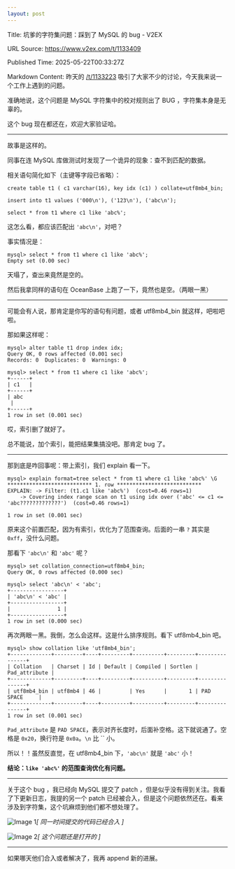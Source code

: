 ```yaml
---
layout: post
---
```

Title: 坑爹的字符集问题：踩到了 MySQL 的 bug - V2EX

URL Source: https://www.v2ex.com/t/1133409

Published Time: 2025-05-22T00:33:27Z

Markdown Content:
昨天的 [/t/1133223](https://www.v2ex.com/t/1133223) 吸引了大家不少的讨论，今天我来说一个工作上遇到的问题。

准确地说，这个问题是 MySQL 字符集中的校对规则出了 BUG ，字符集本身是无辜的。

这个 bug 现在都还在，欢迎大家验证哈。

* * *

故事是这样的。

同事在连 MySQL 库做测试时发现了一个诡异的现象：查不到匹配的数据。

相关语句简化如下（主键等字段已省略）：

```
create table t1 ( c1 varchar(16), key idx (c1) ) collate=utf8mb4_bin;

insert into t1 values ('000\n'), ('123\n'), ('abc\n');

select * from t1 where c1 like 'abc%';
```

这怎么看，都应该匹配出 `'abc\n'`，对吧？

事实情况是：

```
mysql> select * from t1 where c1 like 'abc%';
Empty set (0.00 sec)
```

天塌了，查出来竟然是空的。

然后我拿同样的语句在 OceanBase 上跑了一下，竟然也是空。（两眼一黑）

* * *

可能会有人说，那肯定是你写的语句有问题，或者 utf8mb4_bin 就这样，吧啦吧啦。

那如果这样呢：

```
mysql> alter table t1 drop index idx;
Query OK, 0 rows affected (0.001 sec)
Records: 0  Duplicates: 0  Warnings: 0

mysql> select * from t1 where c1 like 'abc%';
+------+
| c1   |
+------+
| abc
 |
+------+
1 row in set (0.001 sec)
```

哎，索引删了就好了。

总不能说，加个索引，能把结果集搞没吧。那肯定 bug 了。

* * *

那到底是咋回事呢：带上索引，我们 explain 看一下。

```
mysql> explain format=tree select * from t1 where c1 like 'abc%' \G
*************************** 1. row ***************************
EXPLAIN: -> Filter: (t1.c1 like 'abc%')  (cost=0.46 rows=1)
    -> Covering index range scan on t1 using idx over ('abc' <= c1 <= 'abc?????????????')  (cost=0.46 rows=1)

1 row in set (0.001 sec)
```

原来这个前置匹配，因为有索引，优化为了范围查询。后面的一串 `?` 其实是 `0xff`，没什么问题。

那看下 `'abc\n'` 和 `'abc'` 呢？

```
mysql> set collation_connection=utf8mb4_bin;
Query OK, 0 rows affected (0.000 sec)

mysql> select 'abc\n' < 'abc';
+-----------------+
| 'abc\n' < 'abc' |
+-----------------+
|               1 |
+-----------------+
1 row in set (0.000 sec)
```

再次两眼一黑。我倒，怎么会这样。这是什么排序规则。看下 utf8mb4_bin 吧。

```
mysql> show collation like 'utf8mb4_bin';
+-------------+---------+----+---------+----------+---------+---------------+
| Collation   | Charset | Id | Default | Compiled | Sortlen | Pad_attribute |
+-------------+---------+----+---------+----------+---------+---------------+
| utf8mb4_bin | utf8mb4 | 46 |         | Yes      |       1 | PAD SPACE     |
+-------------+---------+----+---------+----------+---------+---------------+
1 row in set (0.001 sec)
```

`Pad_attribute` 是 `PAD SPACE`，表示对齐长度时，后面补空格。这下就说通了。空格是 `0x20`，换行符是 `0x0a`。`\n` 比 `` 小。

所以！！虽然反直觉，在 utf8mb4_bin 下，`'abc\n'` 就是 `'abc'` 小！

**结论：`like 'abc%'` 的范围查询优化有问题。**

* * *

关于这个 bug ，我已经向 MySQL 提交了 patch ，但是似乎没有得到关注。我看了下更新日志，我提的另一个 patch 已经被合入，但是这个问题依然还在。看来涉及到字符集，这个坑麻烦到他们都不想处理了。

![Image 1](https://i.imgur.com/UASkTDJ.png)_[ 同一时间提交的代码已经合入 ]_

![Image 2](https://i.imgur.com/AUjpBmz.png)_[ 这个问题还是打开的 ]_

* * *

如果哪天他们合入或者解决了，我再 append 新的进展。

